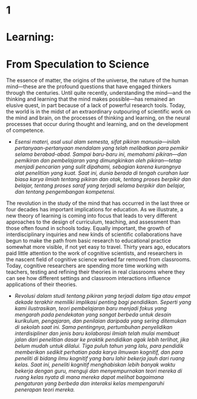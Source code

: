 # __1__
# __Learning:__

# __From Speculation to Science__

The essence of matter, the origins of the universe, the nature of the human mind—these are the profound questions that have engaged thinkers through the centuries. Until quite recently, understanding the mind—and the thinking and learning that the mind makes possible—has remained an elusive quest, in part because of a lack of powerful research tools. Today, the world is in the midst of an extraordinary outpouring of scientific work on the mind and brain, on the processes of thinking and learning, on the neural processes that occur during thought and learning, and on the development of competence.

 * _Esensi materi, asal usul alam semesta, sifat pikiran manusia—inilah pertanyaan-pertanyaan mendalam yang telah melibatkan para pemikir selama berabad-abad. Sampai baru-baru ini, memahami pikiran—dan pemikiran dan pembelajaran yang dimungkinkan oleh pikiran—tetap menjadi pencarian yang sulit dipahami, sebagian karena kurangnya alat penelitian yang kuat. Saat ini, dunia berada di tengah curahan luar biasa karya ilmiah tentang pikiran dan otak, tentang proses berpikir dan belajar, tentang proses saraf yang terjadi selama berpikir dan belajar, dan tentang pengembangan kompetensi._

The revolution in the study of the mind that has occurred in the last three or four decades has important implications for education. As we illustrate, a new theory of learning is coming into focus that leads to very different approaches to the design of curriculum, teaching, and assessment than those often found in schools today. Equally important, the growth of interdisciplinary inquiries and new kinds of scientific collaborations have begun to make the path from basic research to educational practice somewhat more visible, if not yet easy to travel. Thirty years ago, educators paid little attention to the work of cognitive scientists, and researchers in the nascent field of cognitive science worked far removed from classrooms. Today, cognitive researchers are spending more time working with teachers, testing and refining their theories in real classrooms where they can see how different settings and classroom interactions influence applications of their theories.

* _Revolusi dalam studi tentang pikiran yang terjadi dalam tiga atau empat dekade terakhir memiliki implikasi penting bagi pendidikan. Seperti yang kami ilustrasikan, teori pembelajaran baru menjadi fokus yang mengarah pada pendekatan yang sangat berbeda untuk desain kurikulum, pengajaran, dan penilaian daripada yang sering ditemukan di sekolah saat ini. Sama pentingnya, pertumbuhan penyelidikan interdisipliner dan jenis baru kolaborasi ilmiah telah mulai membuat jalan dari penelitian dasar ke praktik pendidikan agak lebih terlihat, jika belum mudah untuk dilalui. Tiga puluh tahun yang lalu, para pendidik memberikan sedikit perhatian pada karya ilmuwan kognitif, dan para peneliti di bidang ilmu kognitif yang baru lahir bekerja jauh dari ruang kelas. Saat ini, peneliti kognitif menghabiskan lebih banyak waktu bekerja dengan guru, menguji dan menyempurnakan teori mereka di ruang kelas nyata di mana mereka dapat melihat bagaimana pengaturan yang berbeda dan interaksi kelas mempengaruhi penerapan teori mereka._
